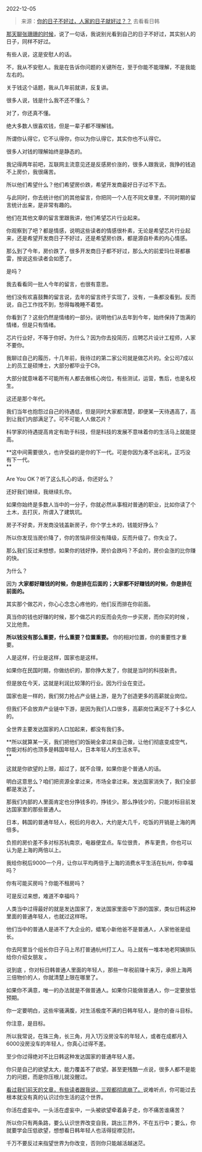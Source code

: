 2022-12-05

> 来源：[你的日子不好过，人家的日子就好过？？](http://mp.weixin.qq.com/s?__biz=MzU3NDc5Nzc0NQ==&mid=2247521355&idx=2&sn=6361542bd95b2ddf14d61f25f9f6cad6&chksm=fd2e3695ca59bf8330efafa712d567aa5d2c45974d167e2c3aa93ebaae896845262f435b03bf&scene=27#wechat_redirect)
> 去看看日韩

[那天聊张珊珊的时候](http://mp.weixin.qq.com/s?__biz=MzU0MjYwNDU2Mw==&mid=2247508880&idx=2&sn=d88ddf473130c373bffda5f008b47927&chksm=fb1acfeccc6d46fa6da02881082151318c146f7054165a278865c053b80b9494c462447c6c99&scene=21#wechat_redirect)，说了一句话，我说别光看到自己的日子不好过，其实别人的日子，同样不好过。  

有些人说，这是安慰人的话。  

不，我从不安慰人。我是在告诉你问题的关键所在，至于你能不能理解，不是我能左右的。

关于钱这个话题，我从几年前就讲，反复讲。  

很多人说，钱是什么我不还不懂么？  

对了，你还真不懂。

绝大多数人很喜欢钱，但是一辈子都不理解钱。  

所谓你认得它，它不认得你，你以为你认得它，其实你也不认得它。  

很多人对钱的理解始终是静态的。  

我记得两年前吧，互联网主流意见还是反感房价涨的，很多人跟我说，我挣的钱追不上房价，我很痛苦。  

所以他们希望什么？他们希望房价跌，希望开发商最好日子过不下去。  

与此同时，你去统计他们的其他留言，你把同一个人在不同文章里，不同时期的留言统计出来，是非常有趣的。  

他们在其他文章的留言里跟我讲，他们希望芯片行业起来。  

你观察到了吧？都是情感，说明这些读者的情感很朴素，无论是希望芯片行业起来，还是希望开发商日子不好过，还是希望房价跌，都是源自朴素的内心情感。  

那么到了今年，房价跌了，很多开发商日子都不好过，那么大的前爱玛仕哥都暴雷，按说这些读者会如愿了。  

是吗？

我去看看同一批人今年的留言，也很有意思。

他们没有欢喜鼓舞的留言说，去年的留言终于实现了，没有，一条都没看到。反而说，自己工作找不到，愁得每晚睡不着觉。  

你看到了？这些仍然是情绪的一部分。说明他们从去年到今年，始终保持了饱满的情绪，但是只有情绪。  

芯片行业好，不等于你好。为什么？因为你去投简历，应聘芯片设计工程师，人家不要你。  

我聊过自己的履历，十几年前，我待过的第二家公司就是做芯片的。全公司7成以上的员工是硕博士，大部分都毕业于C9。

大部分就意味着不可能所有人都去做核心岗位，有些测试，运营，售后，也是名校生。

这还是那个年代。

我们当年也抱怨过自己的待遇低，但是同时大家都清楚，即便某一天待遇高了，高到让我们内部满足了。可不可能人人做芯片？  

科学家的待遇提高肯定有助于科技，但是科技的发展不意味着你的生活马上就能提高。  

 **这中间需要很久，也许受益的是你的下一代。可是你因为凑不出彩礼，正巧没有下一代。  
**

Are You OK？听了这么扎心的话，你还好么？  

还好我们继续，我继续扎你。

如果你始终是多数人当中的一分子，你就必然从事相对普通的职业，比如你读了个土木，去打灰，所谓入了建筑坑。  

房子不好卖，开发商没钱盖新房子，你个学土木的，钱能好挣么？  

所以你发现当房价降了，你的苦恼非但没有降级，反而升级了。你失业了。  

那么我们反过来想想，如果你的钱好挣，房价会跌吗？不会的，房价会涨的比你赚的快。  

为什么？

因为 **大家都好赚钱的时候，你是排在后面的；大家都不好赚钱的时候，你是排在前面的。**

其实那个做芯片，你心心念念心疼他的，他们反而排在你前面。  

真当你的钱也好赚的时候，那个做芯片的反而会先你一步买房，而你买的时候 ，又比他贵。

 **所以钱没有那么重要，什么重要？位置重要。** 你的相对位置，你的重要性才重要。

人是这样，行业是这样，国家也是这样。  

如果你在民国时期，你做纺织的，那你挣大发了，你就是当时的科技新贵。

但是放在今天，这就是利润比较薄的行业。因为行业在变迁。  

国家也是一样的，我们努力抢占产业链上游，是为了创造更多的高薪就业岗位。  

但我们不会放弃产业链中下游，是因为我们人口很多，高薪岗位满足不了十多亿人的。  

全世界主要发达国家的人口加起来，都没有我们多。  

 **所以就算某一天，我们把他们的饭碗全拿过来自己做，让他们彻底变成空气，你能对标的也顶多是韩国年轻人，日本年轻人的生活水平。  
**

这就是你欲望的上限，超过了，就不合理，如果你是个普通人的话。  

明白这意思么？咱们把资源全拿过来，市场全拿过来。发达国家消失了，我们全部都是发达了。  

那我们内部的人里面肯定也分挣钱多的，挣钱少。那么挣钱少的，只能对标目前发达国家里的那些普通人。

日本，韩国的普通年轻人，税后的月收入，大约是大几千，吃饭的开销是上海的两倍多。  

负担的房价差不多对标苏杭南京，电器便宜点。车位很贵， 养车更贵，你也可以认为是上海的两倍以上。  

我给你税后9000一个月，让你以平均两倍于上海的消费水平生活在杭州，你幸福吗？  

你有可能买房吗？你能不租房吗？  

可是反过来想，难道不幸福吗？  

人类当中过得最好的就是发达国家了，发达国家里面中下游的国家，类似日韩这种里面的普通年轻人，也就过这样呀。  

他们当中的普通人是进不了大企业的，蜡笔小新他爸不是普通人，人家他爸是组长。  

你去阿里当个组长你日子马上吊打普通杭州打工人。马上就有一堆本地老阿姨排队给你介绍女朋友 。  

说到底 ，你对标日韩普通人里面的年轻人，那些一年税前赚十来万，承担上海两三倍物价的人，你就清楚上限在哪里了。  

如果你不满意，唯一的办法就是不做普通人。如果你只能做普通人，你一定要放低预期。  

你一定要明白，这些牢骚满腹，对生活极度不满的日韩年轻人，是你的奋斗目标。

你注意，是目标。

所以我常说，在珠三角，长三角，月入1万没房没车的年轻人，或者在成都月入6000没房没车的年轻人，你真心过得不差。  

至少你过得绝对不比日韩这种发达国家的普通年轻人差。

你只是自己的欲望太大，能力覆盖不了欲望。甚至更残酷一点说，很多人都不是能力的问题，而是你压根儿就没醒过。

[看过我们前天的文章，有些读者跟我说，三观都彻底崩了。](http://mp.weixin.qq.com/s?__biz=MzU0MjYwNDU2Mw==&mid=2247509018&idx=1&sn=0d83fb99d74151bde5c943bbeed4b97f&chksm=fb1ac866cc6d41709ae08a93ea5f74fa7b9e1eb730bc00a34b18343a1e7ab7698b0aadb988e4&scene=21#wechat_redirect)说难听点，你可能过去根本就没有真的认识过你生活的这个世界。

你活在虚妄中。一头活在虚妄中，一头被欲望牵着鼻子走，你不痛苦谁痛苦？  

所以你只有两条路，要么认识世界改变自我，跳出三界外，不在五行中；要么，你就要学会压低欲望，想想看日韩年轻人也活得捉襟见肘。

千万不要反过来指望世界为你改变，否则你只能越活越迷茫。

